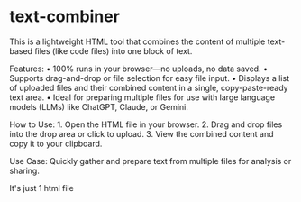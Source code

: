 # text-combiner
This is a lightweight HTML tool that combines the content of multiple text-based files (like code files) into one block of text.

Features:
	•	100% runs in your browser—no uploads, no data saved.
	•	Supports drag-and-drop or file selection for easy file input.
	•	Displays a list of uploaded files and their combined content in a single, copy-paste-ready text area.
	•	Ideal for preparing multiple files for use with large language models (LLMs) like ChatGPT, Claude, or Gemini.

How to Use:
	1.	Open the HTML file in your browser.
	2.	Drag and drop files into the drop area or click to upload.
	3.	View the combined content and copy it to your clipboard.

Use Case:
Quickly gather and prepare text from multiple files for analysis or sharing.


It's just 1 html file
